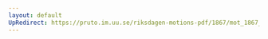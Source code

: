 ```yaml
---
layout: default
UpRedirect: https://pruto.im.uu.se/riksdagen-motions-pdf/1867/mot_1867__ak__22/mot_1867__ak__22-005.pdf
---
```

